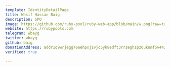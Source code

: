 ```yaml
---
template: IdentityDetailPage
title: Wasif Hassan Baig
description: SPO
image: https://github.com/ruby-pool/ruby-web-app/blob/main/w.png?raw=true
website: https://rubypools.com
telegram: wbayg
twitter: wbayg
github: baig
donationAddress: addr1q9wrjegg76eehpxjzvjc5yk8edft3rrzeghzpz0ukumf5v4420mxq8d5xx6qy8srmz4x7nfm99vuqwppxk2g3us39u7sa67av7
verified: true

---
```

